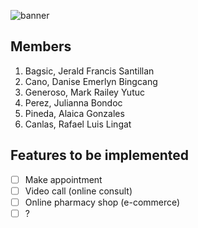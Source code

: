 ![banner](https://i.imgur.com/CtjsAEY.png)

## Members

1. Bagsic, Jerald Francis Santillan
2. Cano, Danise Emerlyn Bingcang
3. Generoso, Mark Railey Yutuc
4. Perez, Julianna Bondoc
5. Pineda, Alaica Gonzales
6. Canlas, Rafael Luis Lingat

## Features to be implemented

- [ ] Make appointment
- [ ] Video call (online consult)
- [ ] Online pharmacy shop (e-commerce)
- [ ] ?